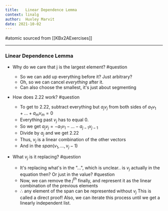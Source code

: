 ```yaml
---
title:   Linear Dependence Lemma
context: linalg
author:  Huxley Marvit
date: 2021-10-02
---
```


#atomic 
sourced from [[KBx2AExercises]]

***

### Linear Dependence Lemma
- Why do we care that j is the largest element? #question
	- So we can add up everything before it? Just arbitrary?
	- Oh, so we can cancel *everything* after it.
	- Can also choose the smallest, it's just about segmenting

- How does 2.22 work? #question 
	- To get to 2.22, subtract everything but $a_j v_j$ from both sides of $a_1v_1+...+a_mv_m=0$ 
	- Everything past $v_j$ has to equal 0.
	- So we get $a_j v_j = -a_1 v_1 - ... - a_{j-1} v_{j-1}$
	- Divide by $a_j$ and we get 2.22
	- Thus, $v_j$ is a linear combination of the other vectors
	- And in the $span(v_1,...,v_j-1)$
- What $v_j$ is it replacing? #question
	- It's replacing what's in the "...", which is unclear.. is $v_j$ actually in the equation then? Or just in the value? #question
	- Now, we can remove the $j^{th}$ finally, and represent it as the linear combination of the previous elements
	- $\therefore$ any element of the span can be represented without $v_j$
This is called a direct proof!
Also, we can iterate this process until we get a linearly independent list.